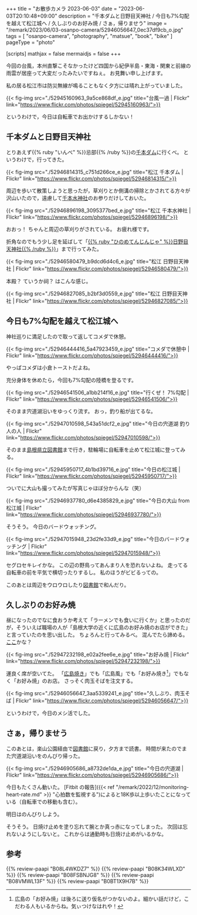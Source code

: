 +++
title = "お散歩カメラ 2023-06-03"
date =  "2023-06-03T20:10:48+09:00"
description = "千本ダムと日野目天神社 / 今日も7%勾配を越えて松江城へ / 久しぶりのお好み焼 / さぁ，帰りませう"
image = "/remark/2023/06/03-osanpo-camera/52946056647_0ec37df9cb_o.jpg"
tags = [ "osanpo-camera", "photography", "matsue", "book", "bike" ]
pageType = "photo"

[scripts]
  mathjax = false
  mermaidjs = false
+++

今回の台風，本州直撃こそなかったけど四国から紀伊半島・東海・関東と前線の雨雲が居座って大変だったみたいですねぇ。
お見舞い申し上げます。

私の居る松江市は防災無線が鳴ることもなく夕方には晴れ上がっていました。

{{< fig-img src="./52945160963_9a5ce868df_e.jpg" title="台風一過 | Flickr" link="https://www.flickr.com/photos/spiegel/52945160963/">}}

というわけで，今日は自転車でお出かけするしかない！

## 千本ダムと日野目天神社

とりあえず{{% ruby "いんべ" %}}忌部{{% /ruby %}}の[千本ダム](https://goo.gl/maps/EAzaq1N4fxGfpaa16)に行くべ。
というわけで，行ってきた。

{{< fig-img src="./52946814315_c751d266ce_e.jpg" title="松江 千本ダム | Flickr" link="https://www.flickr.com/photos/spiegel/52946814315/">}}

周辺を歩いて散策しようと思ったが，草刈りとか側溝の掃除とかされてる方々が沢山いたので，遠慮して[千本水神社](https://goo.gl/maps/DxjFa1DwjbU4JtBk9)のお参りだけしておいた。

{{< fig-img src="./52946896198_3095377bed_e.jpg" title="松江 千本水神社 | Flickr" link="https://www.flickr.com/photos/spiegel/52946896198/">}}

おおっ！ ちゃんと周辺の草刈りがされている。
お疲れ様です。

折角なのでもう少し足を延ばして「[{{% ruby "ひのめてんじんじゃ" %}}日野目天神社{{% /ruby %}}](https://goo.gl/maps/Rji9TwrWsBHzqZ7X8)」まで行ってみた。

{{< fig-img src="./52946580479_b9dcd6d4c6_e.jpg" title="松江 日野目天神社 | Flickr" link="https://www.flickr.com/photos/spiegel/52946580479/">}}

本殿？ ていうか祠？ はこんな感じ。

{{< fig-img src="./52946827085_b2bf3d0559_e.jpg" title="松江 日野目天神社 | Flickr" link="https://www.flickr.com/photos/spiegel/52946827085/">}}

## 今日も7%勾配を越えて松江城へ

神社巡りに満足したので取って返してコメダで休憩。

{{< fig-img src="./52946444416_5a47923459_e.jpg" title="コメダで休憩中 | Flickr" link="https://www.flickr.com/photos/spiegel/52946444416/">}}

やっぱコメダは小倉トーストだよね。

充分身体を休めたら，今回も7%勾配の陸橋を登るです。

{{< fig-img src="./52946541506_a1bb214f16_e.jpg" title="行くぜ！ 7%勾配 | Flickr" link="https://www.flickr.com/photos/spiegel/52946541506/">}}

そのまま宍道湖沿いをゆっくり流す。
おっ，釣り船が出てるな。

{{< fig-img src="./52947010598_543a51dcf2_e.jpg" title="今日の宍道湖 釣り人の人 | Flickr" link="https://www.flickr.com/photos/spiegel/52947010598/">}}

そのまま[島根県立図書館]まで行き，駐輪場に自転車を止めて松江城に登ってみる。

{{< fig-img src="./52945950717_4b1bd39716_e.jpg" title="今日の松江城 | Flickr" link="https://www.flickr.com/photos/spiegel/52945950717/">}}

ついでに大山も撮ってみたが写真じゃほぼ分からんな（笑）

{{< fig-img src="./52946937780_d6e4385829_e.jpg" title="今日の大山 from 松江城 | Flickr" link="https://www.flickr.com/photos/spiegel/52946937780/">}}

そうそう。
今日のバードウォッチング。

{{< fig-img src="./52947015948_23d2fe33d9_e.jpg" title="今日のバードウォッチング | Flickr" link="https://www.flickr.com/photos/spiegel/52947015948/">}}

セグロセキレイかな。
この辺の野鳥ってあんまり人を恐れないよね。
走ってる自転車の前を平気で横切ったりするし。
私のほうがビビるっての。

このあとは周辺をウロウロしたり[図書館][島根県立図書館]で和んだり。

## 久しぶりのお好み焼

昼になったのでなに食おうか考えて「ラーメンでも食いに行くか」と思ったのだが，そういえば職場の人が「島根大学の近くに広島のお好み焼のお店ができた」と言っていたのを思い出した。
ちょろんと行ってみるべ。
混んでたら諦める。
[ここ](https://goo.gl/maps/2bK3UuDCSs5r6yZf9)かな？

{{< fig-img src="./52947232198_e02a2fee6e_e.jpg" title="お好み焼 | Flickr" link="https://www.flickr.com/photos/spiegel/52947232198/">}}

運良く席が空いてた。
「[広島焼き](https://nikkan-spa.jp/1916810 "広島で「広島焼き」がタブー扱いされる理由を探る。「口にしたら生きては帰れない」 | 日刊SPA!")」でも「広島風」でも「お好み焼き[^o1]」でもなく「お好み焼」のお店。
さっそく肉玉そばを注文する。

[^o1]: 広島の「お好み焼」は後ろに送り仮名がつかないのよ。細かい話だけど，こだわる人もいるからね。気ぃつけなはれや！

{{< fig-img src="./52946056647_3aa5339241_e.jpg" title="久しぶり、肉玉そば | Flickr" link="https://www.flickr.com/photos/spiegel/52946056647/">}}

というわけで，今日のメシ活でした。

## さぁ，帰りませう

このあとは，楽山公園経由で[図書館][島根県立図書館]に戻り，夕方まで読書。
時間が来たのでまた宍道湖沿いをのんびり帰った。

{{< fig-img src="./52946905686_a8732de1da_e.jpg" title="今日の宍道湖 | Flickr" link="https://www.flickr.com/photos/spiegel/52946905686/">}}

今日もたくさん動いた。
[Fitbit の報告]({{< ref "/remark/2022/12/monitoring-heart-rate.md" >}} "心拍数を監視する")によると18K歩以上歩いたことになっている（自転車での移動も含む）。

明日はのんびりしよう。

そうそう。
日焼け止めを塗り忘れて腕とか真っ赤になってしまった。
次回は忘れないようにしないと。
これからは通勤時も日焼け止めがいるかな。

[島根県立図書館]: https://www.library.pref.shimane.lg.jp/

## 参考

{{% review-paapi "B08L4WKDZ7" %}} <!-- PowerShot ZOOM -->
{{% review-paapi "B08K34WLXD" %}} <!-- ステムバッグ（stem bag） -->
{{% review-paapi "B08FSBNJG8" %}} <!-- Fitbit Inspire2 -->
{{% review-paapi "B08VMWL13F" %}} <!-- VAAM -->
{{% review-paapi "B0BT1X9H7B" %}} <!-- 日焼け止め -->

<!-- eof -->
